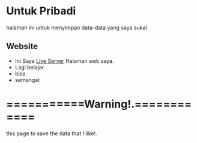 # Untuk Pribadi
halaman ini untuk menyimpan data-data yang saya suka!. 
## Website
 - Ini Saya [Live Server](https://mansitee.github.io/app) Halaman web saya.
 - Lagi belajar.
 - bisa.
 - semangat
   
# ===========Warning!.============ 

this page to save the data that I like!. 
